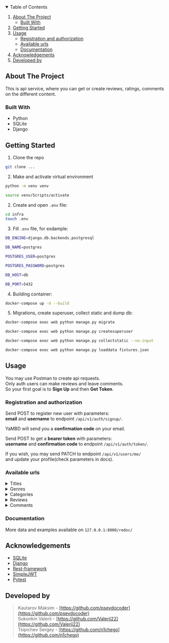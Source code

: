 <!-- TABLE OF CONTENTS -->
<details open="open">
  <summary>Table of Contents</summary>
  <ol>
    <li>
      <a href="#about-the-project">About The Project</a>
      <ul>
        <li><a href="#built-with">Built With</a></li>
      </ul>
    </li>
    <li>
      <a href="#getting-started">Getting Started</a>
    </li>
    <li>
        <a href="#usage">Usage</a>
        <ul>
            <li><a href="registration-and-authorization">Registration and authorization</a></li>
            <li><a href="#available-urls">Available urls</a></li>
            <li><a href="#documentation">Documentation</a></li>
        </ul>
    </li>
    <li><a href="#acknowledgements">Acknowledgements</a></li>
    <li><a href="#developed-by">Developed by</a></li>
  </ol>
</details>

## About The Project
This is api service, where you can get or create reviews, ratings, comments on the different content.

### Built With
* Python
* SQLite
* Django

## Getting Started
1. Clone the repo
  ```sh
  git clone ...
  ```

2. Make and activate virtual environment
  ```sh
  python -m venv venv
  ```
  ```sh
  source venv/Scripts/activate
  ```

2. Create and open ```.env``` file:
```sh
cd infra
touch .env
```
3. Fill ```.env``` file, for exdample:
```sh
DB_ENGINE=django.db.backends.postgresql

DB_NAME=postgres

POSTGRES_USER=postgres

POSTGRES_PASSWORD=postgres

DB_HOST=db

DB_PORT=5432

```
4. Building container:
```sh
docker-compose up -d --build
```
5. Migrations, create superuser, collect static and dump db:
```sh
docker-compose exec web python manage.py migrate

docker-compose exec web python manage.py createsuperuser

docker-compose exec web python manage.py collectstatic --no-input 

docker-compose exec web python manage.py loaddata fixtures.json
```

## Usage

You may use Postman to create api requests.<br>
Only auth users can make reviews and leave comments.<br>
So your first goal is to **Sign Up** and then **Get Token**.

### Registration and authorization

Send POST to register new user with parameters:<br>
**email** and **username** to endpoint `/api/v1/auth/signup/`.

YaMBD will send you a **confirmation code** on your email.

Send POST to get a **bearer token** with parameters:<br>
**username** and **confirmation code** to endpoint `/api/v1/auth/token/`.

If you wish, you may send PATCH to endpoint `/api/v1/users/me/`<br>
and update your profile(check parameters in docs).

### Available urls

<details>
  <summary>Titles</summary><br>

  `/api/v1/titles/`

  **POST** to make new Title (ADMIN):

  ```sh
  {
    "name": "string",
    "year": 0,
    "description": "string",
    "genre": [
       "string"
    ],
    "category": "string"
  }
  ```
</details>
<details>
  <summary>Genres</summary><br>

  `/api/v1/genres/`

  **POST** to make new Genre (ADMIN):

  ```sh
  {
    "name": "string",
    "slug": "string"
  }
  ```
</details>
<details>
  <summary>Categories</summary><br>

  `/api/v1/categories/`

  **POST** to make new Category (ADMIN):

  ```sh
  {
    "name": "string",
    "slug": "string"
  }
  ```
</details>
<details>
  <summary>Reviews</summary><br>

  `/api/v1/titles/<title_id>/reviews/`

  **POST** to make new Review (AUTHORIZED):

  ```sh
  {
    "text": "string",
    "score": 1
  }
  ```
</details>
<details>
  <summary>Comments</summary><br>

  `/api/v1/titles/<title_id>/reviews/<review_id>comments/`

  **POST** to leave Comment (AUTHORIZED):
  
  ```sh
  {
    "text": "string"
  }
  ```

</details>

### Documentation
  
More data and examples available on ```127.0.0.1:8000/redoc/```

<!-- ACKNOWLEDGEMENTS -->
## Acknowledgements
* [SQLite](https://www.sqlite.org/docs.html)
* [Django](https://django.fun/ru/docs/django/3.2/)
* [Rest-framework](https://www.django-rest-framework.org/)
* [SimpleJWT](https://django-rest-framework-simplejwt.readthedocs.io/en/latest/index.html)
* [Pytest](https://docs.pytest.org/en/7.2.x/)


<!-- DEVELOPED BY -->
## Developed by
> Kautarov Maksim - [https://github.com/psevdocoder](https://github.com/psevdocoder)<br>
> Sukonkin Valerii - [https://github.com/Valerii22](https://github.com/Valerii22)<br>
> Tsipichev Sergey - [https://github.com/n1chego](https://github.com/n1chego)<br>

